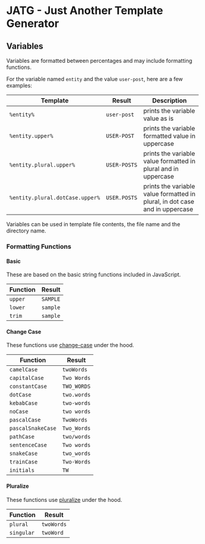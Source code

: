 # JATG - Just Another Template Generator

## Variables

Variables are formatted between percentages and may include formatting functions.

For the variable named `entity` and the value `user-post`, here are a few examples:

| Template                        | Result       | Description                                                                 |
|---------------------------------|--------------|-----------------------------------------------------------------------------|
| `%entity%`                      | `user-post`  | prints the variable value as is                                             |
| `%entity.upper%`                | `USER-POST`  | prints the variable formatted value in uppercase                            |
| `%entity.plural.upper%`         | `USER-POSTS` | prints the variable value formatted in plural and in uppercase              |
| `%entity.plural.dotCase.upper%` | `USER.POSTS` | prints the variable value formatted in plural, in dot case and in uppercase |

Variables can be used in template file contents, the file name and the directory name.

### Formatting Functions

#### Basic

These are based on the basic string functions included in JavaScript.

| Function          | Result     |
|-------------------|------------|
| `upper`           | ` SAMPLE ` |
| `lower`           | ` sample ` |
| `trim`            | `sample`   |

#### Change Case

These functions use [change-case](https://www.npmjs.com/package/change-case) under the hood.

| Function          | Result      |
|-------------------|-------------|
| `camelCase`       | `twoWords`  |
| `capitalCase`     | `Two Words` |
| `constantCase`    | `TWO_WORDS` |
| `dotCase`         | `two.words` |
| `kebabCase`       | `two-words` |
| `noCase`          | `two words` |
| `pascalCase`      | `TwoWords`  |
| `pascalSnakeCase` | `Two_Words` |
| `pathCase`        | `two/words` |
| `sentenceCase`    | `Two words` |
| `snakeCase`       | `two_words` |
| `trainCase`       | `Two-Words` |
| `initials`        | `TW`        |

#### Pluralize

These functions use [pluralize](https://www.npmjs.com/package/pluralize) under the hood.

| Function   | Result     |
|------------|------------|
| `plural`   | `twoWords` |
| `singular` | `twoWord`  |
